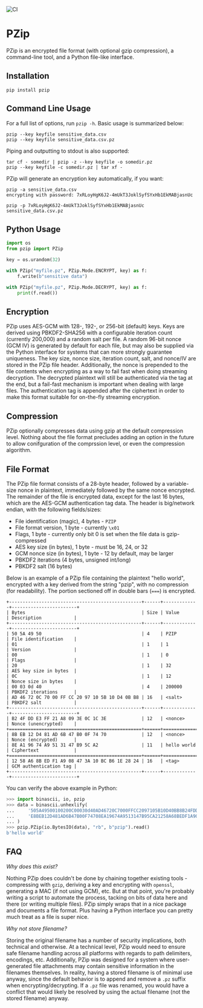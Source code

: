 ![CI](https://github.com/imsweb/pzip/workflows/CI/badge.svg?branch=master)

# PZip

PZip is an encrypted file format (with optional gzip compression), a command-line tool, and a Python file-like
interface.

## Installation

`pip install pzip`

## Command Line Usage

For a full list of options, run `pzip -h`. Basic usage is summarized below:

```
pzip --key keyfile sensitive_data.csv
pzip --key keyfile sensitive_data.csv.pz
```

Piping and outputting to stdout is also supported:

```
tar cf - somedir | pzip -z --key keyfile -o somedir.pz
pzip --key keyfile -c somedir.pz | tar xf -
```

PZip will generate an encryption key automatically, if you want:

```
pzip -a sensitive_data.csv
encrypting with password: 7xRLoyHgK6J2-4mUkT3JoklSyfSYxHb1EkMABjasnUc

pzip -p 7xRLoyHgK6J2-4mUkT3JoklSyfSYxHb1EkMABjasnUc sensitive_data.csv.pz
```

## Python Usage

```python
import os
from pzip import PZip

key = os.urandom(32)

with PZip("myfile.pz", PZip.Mode.ENCRYPT, key) as f:
    f.write(b"sensitive data")

with PZip("myfile.pz", PZip.Mode.DECRYPT, key) as f:
    print(f.read())
```

## Encryption

PZip uses AES-GCM with 128-, 192-, or 256-bit (default) keys. Keys are derived using PBKDF2-SHA256 with a configurable
iteration count (currently 200,000) and a random salt per file. A random 96-bit nonce (GCM IV) is generated by default
for each file, but may also be supplied via the Python interface for systems that can more strongly guarantee
uniqueness. The key size, nonce size, iteration count, salt, and nonce/IV are stored in the PZip file header.
Additionally, the nonce is prepended to the file contents when encrypting as a way to fail fast when doing streaming
decryption. The decrypted plaintext will still be authenticated via the tag at the end, but a fail-fast mechanism is
important when dealing with large files. The authentication tag is appended after the ciphertext in order to make this
format suitable for on-the-fly streaming encryption.

## Compression

PZip optionally compresses data using gzip at the default compression level. Nothing about the file format precludes
adding an option in the future to allow conifguration of the comprssion level, or even the compression algorithm.

## File Format

The PZip file format consists of a 28-byte header, followed by a variable-size nonce in plaintext, immediately followed
by the same nonce encrypted. The remainder of the file is encrypted data, except for the last 16 bytes, which are the
AES-GCM authentication tag data. The header is big/network endian, with the following fields/sizes:

  * File identification (magic), 4 bytes - `PZIP`
  * File format version, 1 byte - currently `\x01`
  * Flags, 1 byte - currently only bit 0 is set when the file data is gzip-compressed
  * AES key size (in bytes), 1 byte - must be 16, 24, or 32
  * GCM nonce size (in bytes), 1 byte - 12 by default, may be larger
  * PBKDF2 iterations (4 bytes, unsigned int/long)
  * PBKDF2 salt (16 bytes)

Below is an example of a PZip file containing the plaintext "hello world", encrypted with a key derived from the string
"pzip", with no compression (for readability). The portion sectioned off in double bars (`===`) is encrypted.

```
+-------------------------------------------------+------+-------------+------------------------+
| Bytes                                           | Size | Value       | Description            |
+-------------------------------------------------+------+-------------+------------------------+
| 50 5A 49 50                                     | 4    | PZIP        | File identification    |
| 01                                              | 1    | 1           | Version                |
| 00                                              | 1    | 0           | Flags                  |
| 20                                              | 1    | 32          | AES key size in bytes  |
| 0C                                              | 1    | 12          | Nonce size in bytes    |
| 00 03 0d 40                                     | 4    | 200000      | PBKDF2 iterations      |
| AD 46 72 0C 70 00 FF CC 20 97 10 5B 10 D4 0B B8 | 16   | <salt>      | PBKDF2 salt            |
+-------------------------------------------------+------+-------------+------------------------+
| B2 4F DD E3 FF 21 A8 09 3E 0C 1C 3E             | 12   | <nonce>     | Nonce (unencrypted)    |
+=================================================+======+=============+========================+
| 8B EB 12 D4 81 AD 6B 47 B0 0F 74 70             | 12   | <nonce>     | Nonce (encrypted)      |
| 8E A1 96 74 A9 51 31 47 B9 5C A2                | 11   | hello world | Ciphertext             |
+=================================================+======+=============+========================+
| 12 58 A6 8B ED F1 A9 08 47 3A 10 BC B6 1E 28 24 | 16   | <tag>       | GCM authentication tag |
+-------------------------------------------------+------+-------------+------------------------+
```

You can verify the above example in Python:

```python
>>> import binascii, io, pzip
>>> data = binascii.unhexlify(
...     '505A49500100200C00030d40AD46720C7000FFCC2097105B10D40BB8B24FDDE3FF21A8093E0C1C3'
...     'E8BEB12D481AD6B47B00F74708EA19674A9513147B95CA21258A68BEDF1A908473A10BCB61E2824'
... )
>>> pzip.PZip(io.BytesIO(data), "rb", b"pzip").read()
b'hello world'
```

## FAQ

*Why does this exist?*

Nothing PZip does couldn't be done by chaining together existing tools - compressing with `gzip`, deriving a key and
encrypting with `openssl`, generating a MAC (if not using GCM), etc. But at that point, you're probably writing a
script to automate the process, tacking on bits of data here and there (or writing multiple files). PZip simply wraps
that in a nice package and documents a file format. Plus having a Python interface you can pretty much treat as a file
is super nice.

*Why not store filename?*

Storing the original filename has a number of security implications, both technical and otherwise. At a technical level,
PZip would need to ensure safe filename handling across all platforms with regards to path delimiters, encodings, etc.
Additionally, PZip was designed for a system where user-generated file attachments may contain sensitive information in
the filenames themselves. In reality, having a stored filename is of minimal use anyway, since the default behavior is
to append and remove a `.pz` suffix when encrypting/decrypting. If a `.pz` file was renamed, you would have a conflict
that would likely be resolved by using the actual filename (not the stored filename) anyway.

